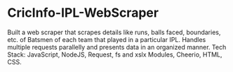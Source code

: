 # CricInfo-IPL-WebScraper
Built a web scraper that scrapes details like runs, balls faced, boundaries, etc. of
Batsmen of each team that played in a particular IPL.
Handles multiple requests parallelly and presents data in an organized manner.
Tech Stack: JavaScript, NodeJS, Request, fs and xslx Modules, Cheerio, HTML, CSS.
